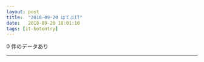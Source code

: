 ```yaml
---
layout: post
title:  "2018-09-20 はてぶIT"
date:   2018-09-20 18:01:10
tags: [it-hotentry]
---
```

0 件のデータあり

<hr>
